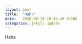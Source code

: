 ```yaml
---
layout: post
title:  "Haha"
date:   2020-08-19 20:16:48 +0300
categories: jekyll update
---
```


Haha